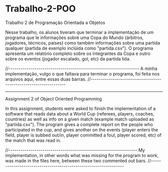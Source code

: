 # Trabalho-2-POO

Trabalho 2 de Programação Orientada a Objetos

Nesse trabalho, os alunos tiveram que terminar a implementação de um programa que le informações sobre uma Copa do Mundo (árbitros, jogadores, técnicos, países) 
como também informações sobre uma partida qualquer (partida de exemplo inclúida como "partida.csv"). O programa apresenta um relatório completo sobre os 
integrantes da Copa e outro sobre os eventos (jogador escalado, gol, etc) da partida lida.

//-----------------------------------------------------------------
A minha implementação, vulgo o que faltava para terminar o programa, foi feita nos arquivos aqui, entre essas duas barras.
//-----------------------------------------------------------------

----------------------------------------------------------------------------------------------------------------

Assignment 2 of Object Oriented Programming

In this assignment, students were asked to finish the implementation of a software that reads data about a World Cup (referees, players, coaches, countries) 
as well as info on a given match (example match uploaded as "partida.csv"). The program gives a complete report on the people who participated in the cup, 
and gives another on the events (player enters the field, player is subbed out/in, player committed a foul, player scored, etc) of the match that was read in.

//----------------------------------------------------------------
My implementation, in other words what was missing for the program to work, was made in the files here, between these two commented out bars.
//----------------------------------------------------------------
